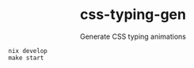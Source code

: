 <h1 align="center">css-typing-gen</h1>
<p align="center">Generate CSS typing animations</p>

```
nix develop
make start
```